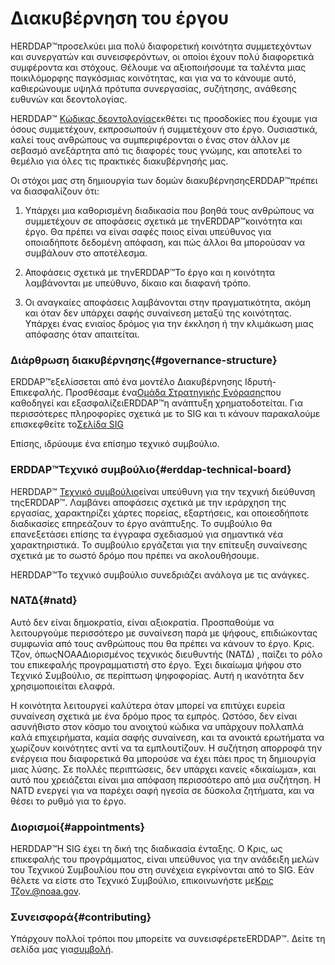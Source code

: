 # Διακυβέρνηση του έργου

ΗERDDAP™προσελκύει μια πολύ διαφορετική κοινότητα συμμετεχόντων και συνεργατών και συνεισφερόντων, οι οποίοι έχουν πολύ διαφορετικά συμφέροντα και στόχους. Θέλουμε να αξιοποιήσουμε τα ταλέντα μιας ποικιλόμορφης παγκόσμιας κοινότητας, και για να το κάνουμε αυτό, καθιερώνουμε υψηλά πρότυπα συνεργασίας, συζήτησης, ανάθεσης ευθυνών και δεοντολογίας.

ΗERDDAP™ [Κώδικας δεοντολογίας](https://github.com/ERDDAP/erddap/blob/main/CODE_OF_CONDUCT.md)εκθέτει τις προσδοκίες που έχουμε για όσους συμμετέχουν, εκπροσωπούν ή συμμετέχουν στο έργο. Ουσιαστικά, καλεί τους ανθρώπους να συμπεριφέρονται ο ένας στον άλλον με σεβασμό ανεξάρτητα από τις διαφορές τους γνώμης, και αποτελεί το θεμέλιο για όλες τις πρακτικές διακυβέρνησής μας.

Οι στόχοι μας στη δημιουργία των δομών διακυβέρνησηςERDDAP™πρέπει να διασφαλίζουν ότι:

1. Υπάρχει μια καθορισμένη διαδικασία που βοηθά τους ανθρώπους να συμμετέχουν σε αποφάσεις σχετικά με τηνERDDAP™κοινότητα και έργο. Θα πρέπει να είναι σαφές ποιος είναι υπεύθυνος για οποιαδήποτε δεδομένη απόφαση, και πώς άλλοι θα μπορούσαν να συμβάλουν στο αποτέλεσμα.

2. Αποφάσεις σχετικά με τηνERDDAP™Το έργο και η κοινότητα λαμβάνονται με υπεύθυνο, δίκαιο και διαφανή τρόπο.

3. Οι αναγκαίες αποφάσεις λαμβάνονται στην πραγματικότητα, ακόμη και όταν δεν υπάρχει σαφής συναίνεση μεταξύ της κοινότητας. Υπάρχει ένας ενιαίος δρόμος για την έκκληση ή την κλιμάκωση μιας απόφασης όταν απαιτείται.


### Διάρθρωση διακυβέρνησης{#governance-structure} 

ERDDAP™εξελίσσεται από ένα μοντέλο Διακυβέρνησης Ιδρυτή-Επικεφαλής. Προσθέσαμε ένα[Ομάδα Στρατηγικής Ενόρασης](/StrategicInsightGroup)που καθοδηγεί και εξασφαλίζειERDDAP™η ανάπτυξη χρηματοδοτείται. Για περισσότερες πληροφορίες σχετικά με το SIG και τι κάνουν παρακαλούμε επισκεφθείτε το[Σελίδα SIG](/StrategicInsightGroup)

Επίσης, ιδρύουμε ένα επίσημο τεχνικό συμβούλιο.


### ERDDAP™Τεχνικό συμβούλιο{#erddap-technical-board} 

ΗERDDAP™ [Τεχνικό συμβούλιο](/technical-board)είναι υπεύθυνη για την τεχνική διεύθυνση τηςERDDAP™. Λαμβάνει αποφάσεις σχετικά με την ιεράρχηση της εργασίας, χαρακτηρίζει χάρτες πορείας, εξαρτήσεις, και οποιεσδήποτε διαδικασίες επηρεάζουν το έργο ανάπτυξης. Το συμβούλιο θα επανεξετάσει επίσης τα έγγραφα σχεδιασμού για σημαντικά νέα χαρακτηριστικά. Το συμβούλιο εργάζεται για την επίτευξη συναίνεσης σχετικά με το σωστό δρόμο που πρέπει να ακολουθήσουμε.

ΗERDDAP™Το τεχνικό συμβούλιο συνεδριάζει ανάλογα με τις ανάγκες.


### ΝΑΤΔ{#natd} 

Αυτό δεν είναι δημοκρατία, είναι αξιοκρατία. Προσπαθούμε να λειτουργούμε περισσότερο με συναίνεση παρά με ψήφους, επιδιώκοντας συμφωνία από τους ανθρώπους που θα πρέπει να κάνουν το έργο. Κρις. Τζον, όπωςNOAAΔιορισμένος τεχνικός διευθυντής (ΝΑΤΔ) , παίζει το ρόλο του επικεφαλής προγραμματιστή στο έργο. Έχει δικαίωμα ψήφου στο Τεχνικό Συμβούλιο, σε περίπτωση ψηφοφορίας. Αυτή η ικανότητα δεν χρησιμοποιείται ελαφρά.

Η κοινότητα λειτουργεί καλύτερα όταν μπορεί να επιτύχει ευρεία συναίνεση σχετικά με ένα δρόμο προς τα εμπρός. Ωστόσο, δεν είναι ασυνήθιστο στον κόσμο του ανοιχτού κώδικα να υπάρχουν πολλαπλά καλά επιχειρήματα, καμία σαφής συναίνεση, και τα ανοικτά ερωτήματα να χωρίζουν κοινότητες αντί να τα εμπλουτίζουν. Η συζήτηση απορροφά την ενέργεια που διαφορετικά θα μπορούσε να έχει πάει προς τη δημιουργία μιας λύσης. Σε πολλές περιπτώσεις, δεν υπάρχει κανείς «δικαίωμα», και αυτό που χρειάζεται είναι μια απόφαση περισσότερο από μια συζήτηση. Η NATD ενεργεί για να παρέχει σαφή ηγεσία σε δύσκολα ζητήματα, και να θέσει το ρυθμό για το έργο.


### Διορισμοί{#appointments} 

ΗERDDAP™Η SIG έχει τη δική της διαδικασία ένταξης. Ο Κρις, ως επικεφαλής του προγράμματος, είναι υπεύθυνος για την ανάδειξη μελών του Τεχνικού Συμβουλίου που στη συνέχεια εγκρίνονται από το SIG. Εάν θέλετε να είστε στο Τεχνικό Συμβούλιο, επικοινωνήστε με[Κρις Τζον.@noaa.gov](mailto:chris.john@noaa.gov).


### Συνεισφορά{#contributing} 

Υπάρχουν πολλοί τρόποι που μπορείτε να συνεισφέρετεERDDAP™. Δείτε τη σελίδα μας για[συμβολή](/docs/contributing).
